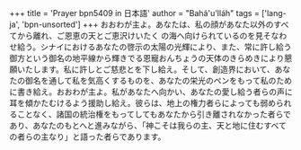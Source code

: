 +++
title = 'Prayer bpn5409 in 日本語'
author = "Bahá'u'lláh"
tags = ['lang-ja', 'bpn-unsorted']
+++
おおわが主よ。あなたは、私の顔があなた以外のすべてから離れ、ご恩恵の天とご恵沢けいたく
の海へ向けられているのを見そなわせ給う。シナイにおけるあなたの啓示の太陽の光輝により、また、常に許し給う御方という御名の地平線から輝きでる恩寵おんちょうの天体のきらめきにより懇願いたします。私に許しとご慈悲とを下し給え。そして、創造界において、あなたの御名を通して私を気高くするものを、あなたの栄光のペンをもって私のために書き給え。おおわが主よ。私があなたへ向かい、あなたの愛し給う者らの声に耳を傾かたむけるよう援助し給え。彼らは、地上の権力者らによっても弱められることなく、諸国の統治権をもってしてもあなたから引き離されなかった者らであり、あなたのもとへと進みながら、「神こそは我らの主、天と地に住むすべての者らの主なり」と語った者らであります。
